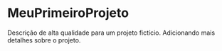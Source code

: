 # MeuPrimeiroProjeto
Descrição de alta qualidade para um projeto fictício. Adicionando mais detalhes sobre o projeto.
